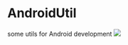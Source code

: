 # AndroidUtil
some utils for Android development
[![](https://www.jitpack.io/v/ArchurWang/AndroidUtil.svg)](https://www.jitpack.io/#ArchurWang/AndroidUtil)


